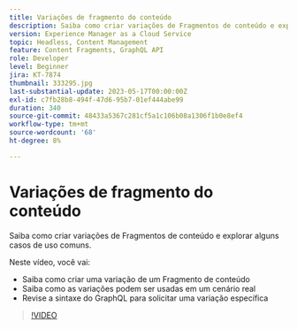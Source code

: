 ```yaml
---
title: Variações de fragmento do conteúdo
description: Saiba como criar variações de Fragmentos de conteúdo e explorar alguns casos de uso comuns.
version: Experience Manager as a Cloud Service
topic: Headless, Content Management
feature: Content Fragments, GraphQL API
role: Developer
level: Beginner
jira: KT-7874
thumbnail: 333295.jpg
last-substantial-update: 2023-05-17T00:00:00Z
exl-id: c7fb28b8-494f-47d6-95b7-01ef444abe99
duration: 340
source-git-commit: 48433a5367c281cf5a1c106b08a1306f1b0e8ef4
workflow-type: tm+mt
source-wordcount: '68'
ht-degree: 8%

---
```


# Variações de fragmento do conteúdo

Saiba como criar variações de Fragmentos de conteúdo e explorar alguns casos de uso comuns.

Neste vídeo, você vai:

+ Saiba como criar uma variação de um Fragmento de conteúdo
+ Saiba como as variações podem ser usadas em um cenário real
+ Revise a sintaxe do GraphQL para solicitar uma variação específica

>[!VIDEO](https://video.tv.adobe.com/v/333295?quality=12&learn=on)

